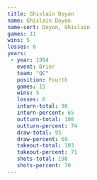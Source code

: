 ```yaml
---
title: Ghislain Doyon
name: Ghislain Doyon
name-sort: Doyon, Ghislain
games: 11
wins: 5
losses: 6
years:
 - year: 1994
   event: Brier
   team: "QC"
   position: Fourth
   games: 11
   wins: 5
   losses: 6
   inturn-total: 98
   inturn-percent: 65
   outturn-total: 100
   outturn-percent: 74
   draw-total: 95
   draw-percent: 69
   takeout-total: 103
   takeout-percent: 71
   shots-total: 198
   shots-percent: 70
---
```

